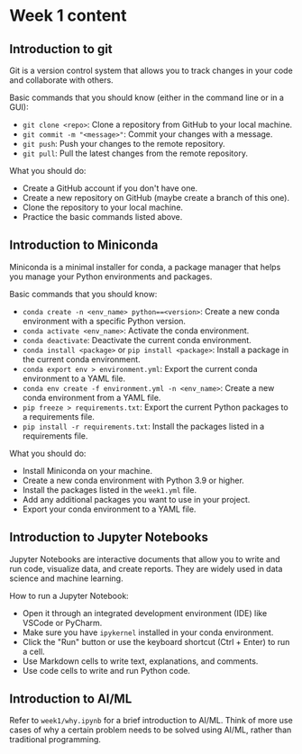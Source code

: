 # Week 1 content

## Introduction to git
Git is a version control system that allows you to track changes in your code and collaborate with others.

Basic commands that you should know (either in the command line or in a GUI):
- `git clone <repo>`: Clone a repository from GitHub to your local machine.
- `git commit -m "<message>"`: Commit your changes with a message.
- `git push`: Push your changes to the remote repository.
- `git pull`: Pull the latest changes from the remote repository.

What you should do:
- Create a GitHub account if you don't have one.
- Create a new repository on GitHub (maybe create a branch of this one).
- Clone the repository to your local machine.
- Practice the basic commands listed above.

## Introduction to Miniconda
Miniconda is a minimal installer for conda, a package manager that helps you manage your Python environments and packages.

Basic commands that you should know:
- `conda create -n <env_name> python==<version>`: Create a new conda environment with a specific Python version.
- `conda activate <env_name>`: Activate the conda environment.
- `conda deactivate`: Deactivate the current conda environment.
- `conda install <package>` or `pip install <package>`: Install a package in the current conda environment.
- `conda export env > environment.yml`: Export the current conda environment to a YAML file.
- `conda env create -f environment.yml -n <env_name>`: Create a new conda environment from a YAML file.
- `pip freeze > requirements.txt`: Export the current Python packages to a requirements file.
- `pip install -r requirements.txt`: Install the packages listed in a requirements file.

What you should do:
- Install Miniconda on your machine.
- Create a new conda environment with Python 3.9 or higher.
- Install the packages listed in the `week1.yml` file.
- Add any additional packages you want to use in your project.
- Export your conda environment to a YAML file.

## Introduction to Jupyter Notebooks
Jupyter Notebooks are interactive documents that allow you to write and run code, visualize data, and create reports. They are widely used in data science and machine learning.

How to run a Jupyter Notebook:
- Open it through an integrated development environment (IDE) like VSCode or PyCharm.
- Make sure you have `ipykernel` installed in your conda environment.
- Click the "Run" button or use the keyboard shortcut (Ctrl + Enter) to run a cell.
- Use Markdown cells to write text, explanations, and comments.
- Use code cells to write and run Python code.

## Introduction to AI/ML
Refer to `week1/why.ipynb` for a brief introduction to AI/ML. Think of more use cases of why a certain problem needs to be solved using AI/ML, rather than traditional programming.
